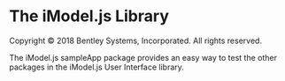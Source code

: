 ﻿# The iModel.js Library

Copyright © 2018 Bentley Systems, Incorporated. All rights reserved.

The iModel.js sampleApp package provides an easy way to test the other packages in the iModel.js User Interface library.
